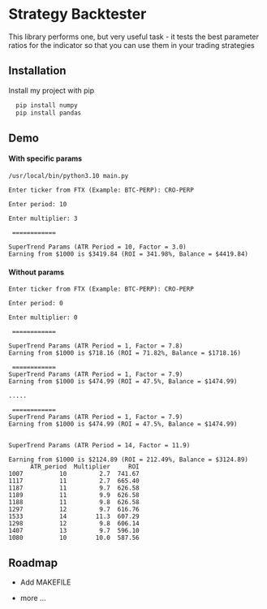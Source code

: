 # Strategy Backtester

This library performs one, but very useful task - it tests the best parameter ratios for the indicator so that you can use them in your trading strategies

## Installation

Install my project with pip

```bash
  pip install numpy
  pip install pandas
```
    
## Demo

#### With specific params

```
/usr/local/bin/python3.10 main.py 

Enter ticker from FTX (Example: BTC-PERP): CRO-PERP

Enter period: 10

Enter multiplier: 3

 ============

SuperTrend Params (ATR Period = 10, Factor = 3.0)
Earning from $1000 is $3419.84 (ROI = 341.98%, Balance = $4419.84)

```

#### Without params

```
Enter ticker from FTX (Example: BTC-PERP): CRO-PERP

Enter period: 0

Enter multiplier: 0

 ============
 
SuperTrend Params (ATR Period = 1, Factor = 7.8)
Earning from $1000 is $718.16 (ROI = 71.82%, Balance = $1718.16)

 ============
SuperTrend Params (ATR Period = 1, Factor = 7.9)
Earning from $1000 is $474.99 (ROI = 47.5%, Balance = $1474.99)

.....

 ============
SuperTrend Params (ATR Period = 1, Factor = 7.9)
Earning from $1000 is $474.99 (ROI = 47.5%, Balance = $1474.99)


SuperTrend Params (ATR Period = 14, Factor = 11.9)

Earning from $1000 is $2124.89 (ROI = 212.49%, Balance = $3124.89)
      ATR_period  Multiplier     ROI
1007          10         2.7  741.67
1117          11         2.7  665.40
1187          11         9.7  626.58
1189          11         9.9  626.58
1188          11         9.8  626.58
1297          12         9.7  616.76
1533          14        11.3  607.29
1298          12         9.8  606.14
1407          13         9.7  596.10
1080          10        10.0  587.56
```

## Roadmap

- Add MAKEFILE

- more ...

